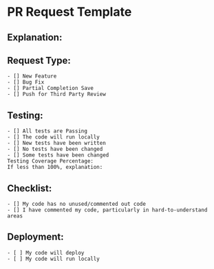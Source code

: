 # PR Request Template
## Explanation:

## Request Type:
    - [] New Feature
    - [] Bug Fix
    - [] Partial Completion Save
    - [] Push for Third Party Review

## Testing: 
    - [] All tests are Passing
    - [] The code will run locally
    - [] New tests have been written
    - [] No tests have been changed
    - [] Some tests have been changed
    Testing Coverage Percentage:
    If less than 100%, explanation:

## Checklist:
    - [] My code has no unused/commented out code
    - [] I have commented my code, particularly in hard-to-understand areas

## Deployment:
    - [ ] My code will deploy
    - [ ] My code will run locally
